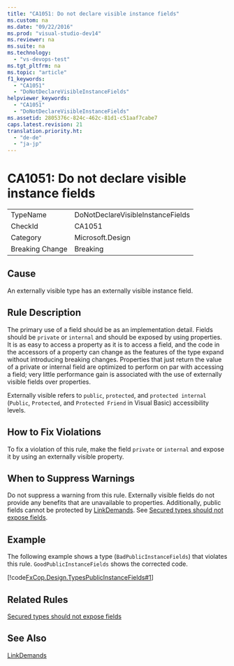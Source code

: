 ```yaml
---
title: "CA1051: Do not declare visible instance fields"
ms.custom: na
ms.date: "09/22/2016"
ms.prod: "visual-studio-dev14"
ms.reviewer: na
ms.suite: na
ms.technology: 
  - "vs-devops-test"
ms.tgt_pltfrm: na
ms.topic: "article"
f1_keywords: 
  - "CA1051"
  - "DoNotDeclareVisibleInstanceFields"
helpviewer_keywords: 
  - "CA1051"
  - "DoNotDeclareVisibleInstanceFields"
ms.assetid: 2805376c-824c-462c-81d1-c51aaf7cabe7
caps.latest.revision: 21
translation.priority.ht: 
  - "de-de"
  - "ja-jp"
---
```

# CA1051: Do not declare visible instance fields
|||  
|-|-|  
|TypeName|DoNotDeclareVisibleInstanceFields|  
|CheckId|CA1051|  
|Category|Microsoft.Design|  
|Breaking Change|Breaking|  
  
## Cause  
 An externally visible type has an externally visible instance field.  
  
## Rule Description  
 The primary use of a field should be as an implementation detail. Fields should be `private` or `internal` and should be exposed by using properties. It is as easy to access a property as it is to access a field, and the code in the accessors of a property can change as the features of the type expand without introducing breaking changes. Properties that just return the value of a private or internal field are optimized to perform on par with accessing a field; very little performance gain is associated with the use of externally visible fields over properties.  
  
 Externally visible refers to `public`, `protected`, and `protected internal` (`Public`, `Protected`, and `Protected Friend` in Visual Basic) accessibility levels.  
  
## How to Fix Violations  
 To fix a violation of this rule, make the field `private` or `internal` and expose it by using an externally visible property.  
  
## When to Suppress Warnings  
 Do not suppress a warning from this rule. Externally visible fields do not provide any benefits that are unavailable to properties. Additionally, public fields cannot be protected by [LinkDemands](assetId:///a33fd5f9-2de9-4653-a4f0-d9df25082c4d). See [Secured types should not expose fields](../vs140/ca2112--secured-types-should-not-expose-fields.md).  
  
## Example  
 The following example shows a type (`BadPublicInstanceFields`) that violates this rule. `GoodPublicInstanceFields` shows the corrected code.  
  
 [!code[FxCop.Design.TypesPublicInstanceFields#1](../vs140/codesnippet/CSharp/ca1051--do-not-declare-visible-instance-fields_1.cs)]  
  
## Related Rules  
 [Secured types should not expose fields](../vs140/ca2112--secured-types-should-not-expose-fields.md)  
  
## See Also  
 [LinkDemands](assetId:///a33fd5f9-2de9-4653-a4f0-d9df25082c4d)
